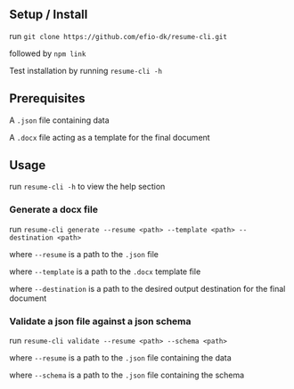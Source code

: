 ## Setup / Install
run `git clone https://github.com/efio-dk/resume-cli.git`

followed by `npm link`

Test installation by running `resume-cli -h`

## Prerequisites
A `.json` file containing data

A `.docx` file acting as a template for the final document


## Usage
run `resume-cli -h` to view the help section

### Generate a docx file
run `resume-cli generate --resume <path> --template <path> --destination <path>`

where `--resume` is a path to the `.json` file

where `--template` is a path to the `.docx` template file

where `--destination` is a path to the desired output destination for the final document


### Validate a json file against a json schema
run `resume-cli validate --resume <path> --schema <path>`

where `--resume` is a path to the `.json` file containing the data

where `--schema` is a path to the `.json` file containing the schema
